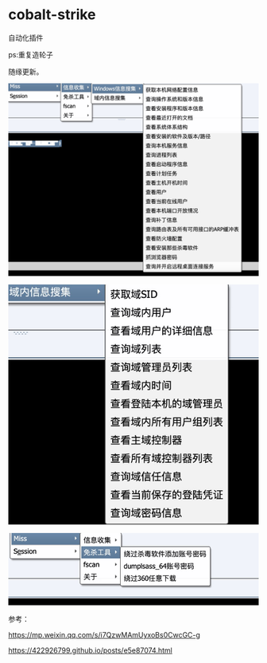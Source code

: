 # cobalt-strike
自动化插件

ps:重复造轮子

随缘更新。


![image](https://github.com/yuag/cobalt-strike/blob/main/images/1.png)

![image](https://github.com/yuag/cobalt-strike/blob/main/images/2.png)

![image](https://github.com/yuag/cobalt-strike/blob/main/images/3.png)


参考：

https://mp.weixin.qq.com/s/i7QzwMAmUyxoBs0CwcGC-g

https://422926799.github.io/posts/e5e87074.html
